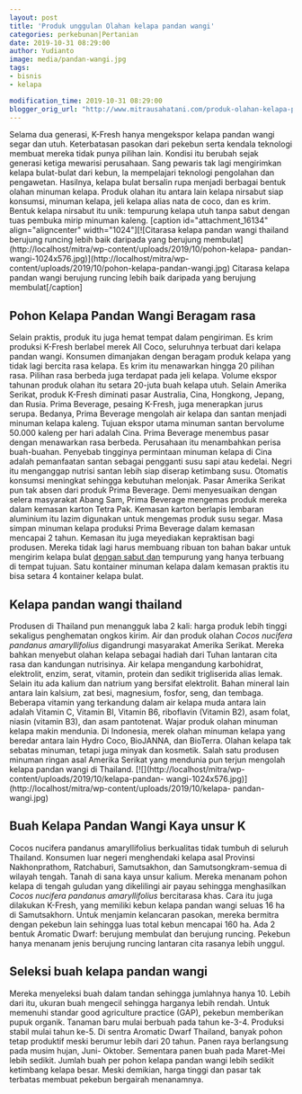 ```yaml
---
layout: post
title: 'Produk unggulan Olahan kelapa pandan wangi'
categories: perkebunan|Pertanian
date: 2019-10-31 08:29:00
author: Yudianto
image: media/pandan-wangi.jpg
tags:
- bisnis
- kelapa

modification_time: 2019-10-31 08:29:00
blogger_orig_url: "http://www.mitrausahatani.com/produk-olahan-kelapa-pandan-wangi.html"
---
```


Selama dua generasi, K-Fresh hanya mengekspor kelapa pandan wangi segar dan
utuh. Keterbatasan pasokan dari pekebun serta kendala teknologi membuat mereka
tidak punya pilihan lain. Kondisi itu berubah sejak generasi ketiga mewarisi
perusahaan. Sang pewaris tak lagi mengirimkan kelapa bulat-bulat dari kebun,
la mempelajari teknologi pengolahan dan pengawetan. Hasilnya, kelapa bulat
bersalin rupa menjadi berbagai bentuk olahan minuman kelapa. Produk olahan itu
antara lain kelapa nirsabut siap konsumsi, minuman kelapa, jeli kelapa alias
nata de coco, dan es krim. Bentuk kelapa nirsabut itu unik: tempurung kelapa
utuh tanpa sabut dengan tuas pembuka mirip minuman kaleng. [caption
id="attachment_16134" align="aligncenter" width="1024"][![Citarasa kelapa
pandan wangi thailand berujung runcing lebih baik daripada yang berujung
membulat](http://localhost/mitra/wp-content/uploads/2019/10/pohon-kelapa-
pandan-wangi-1024x576.jpg)](http://localhost/mitra/wp-
content/uploads/2019/10/pohon-kelapa-pandan-wangi.jpg) Citarasa kelapa pandan
wangi berujung runcing lebih baik daripada yang berujung membulat[/caption]

## Pohon Kelapa Pandan Wangi Beragam rasa

Selain praktis, produk itu juga hemat tempat dalam pengiriman. Es krim
produksi K-Fresh berlabel merek All Coco, seluruhnya terbuat dari kelapa
pandan wangi. Konsumen dimanjakan dengan beragam produk kelapa yang tidak lagi
bercita rasa kelapa. Es krim itu menawarkan hingga 20 pilihan rasa. Pilihan
rasa berbeda juga terdapat pada jeli kelapa. Volume ekspor tahunan produk
olahan itu setara 20-juta buah kelapa utuh. Selain Amerika Serikat, produk
K-Fresh diminati pasar Australia, Cina, Hongkong, Jepang, dan Rusia. Prima
Beverage, pesaing K-Fresh, juga menerapkan jurus serupa. Bedanya, Prima
Beverage mengolah air kelapa dan santan menjadi minuman kelapa kaleng. Tujuan
ekspor utama minuman santan bervolume 50.000 kaleng per hari adalah Cina.
Prima Beverage menembus pasar dengan menawarkan rasa berbeda. Perusahaan itu
menambahkan perisa buah-buahan. Penyebab tingginya permintaan minuman kelapa
di Cina adalah pemanfaatan santan sebagai pengganti susu sapi atau kedelai.
Negri itu menganggap nutrisi santan lebih siap diserap ketimbang susu.
Otomatis konsumsi meningkat sehingga kebutuhan melonjak. Pasar Amerika Serikat
pun tak absen dari produk Prima Beverage. Demi menyesuaikan dengan selera
masyarakat Abang Sam, Prima Beverage mengemas produk mereka dalam kemasan
karton Tetra Pak. Kemasan karton berlapis lembaran aluminium itu lazim
digunakan untuk mengemas produk susu segar. Masa simpan minuman kelapa
produksi Prima Beverage dalam kemasan mencapai 2 tahun. Kemasan itu juga
meyediakan kepraktisan bagi produsen. Mereka tidak lagi harus membuang ribuan
ton bahan bakar untuk mengirim kelapa bulat [dengan sabut
dan](https://www.mitrausahatani.com/budidaya-manggis-dengan-teknik-kaki.html)
tempurung yang hanya terbuang di tempat tujuan. Satu kontainer minuman kelapa
dalam kemasan praktis itu bisa setara 4 kontainer kelapa bulat.

## Kelapa pandan wangi thailand

Produsen di Thailand pun menangguk laba 2 kali: harga produk lebih tinggi
sekaligus penghematan ongkos kirim. Air dan produk olahan _Cocos nucifera
pandanus amaryllifolius_ digandrungi masyarakat Amerika Serikat. Mereka bahkan
menyebut olahan kelapa sebagai hadiah dari Tuhan lantaran cita rasa dan
kandungan nutrisinya. Air kelapa mengandung karbohidrat, elektrolit, enzim,
serat, vitamin, protein dan sedikit trigliserida alias lemak. Selain itu ada
kalium dan natrium yang bersifat elektrolit. Bahan mineral lain antara lain
kalsium, zat besi, magnesium, fosfor, seng, dan tembaga. Beberapa vitamin yang
terkandung dalam air kelapa muda antara lain adalah Vitamin C, Vitamin BI,
Vitamin B6, riboflavin (Vitamin B2), asam folat, niasin (vitamin B3), dan asam
pantotenat. Wajar produk olahan minuman kelapa makin mendunia. Di Indonesia,
merek olahan minuman kelapa yang beredar antara lain Hydro Coco, BioJANNA, dan
BioTerra. Olahan kelapa tak sebatas minuman, tetapi juga minyak dan kosmetik.
Salah satu produsen minuman ringan asal Amerika Serikat yang mendunia pun
terjun mengolah kelapa pandan wangi di Thailand.
[![](http://localhost/mitra/wp-content/uploads/2019/10/kelapa-pandan-
wangi-1024x576.jpg)](http://localhost/mitra/wp-content/uploads/2019/10/kelapa-
pandan-wangi.jpg)

## Buah Kelapa Pandan Wangi Kaya unsur K

Cocos nucifera pandanus amaryllifolius berkualitas tidak tumbuh di seluruh
Thailand. Konsumen luar negeri menghendaki kelapa asal Provinsi Nakhonprathom,
Ratchaburi, Samutsakhon, dan Samutsongkram-semua di wilayah tengah. Tanah di
sana kaya unsur kalium. Mereka menanam pohon kelapa di tengah guludan yang
dikelilingi air payau sehingga menghasilkan _Cocos nucifera pandanus
amaryllifolius_ bercitarasa khas. Cara itu juga dilakukan K-Fresh, yang
memiliki kebun kelapa pandan wangi seluas 16 ha di Samutsakhorn. Untuk
menjamin kelancaran pasokan, mereka bermitra dengan pekebun lain sehingga luas
total kebun mencapai 160 ha. Ada 2 bentuk Aromatic Dwarf: berujung membulat
dan berujung runcing. Pekebun hanya menanam jenis berujung runcing lantaran
cita rasanya lebih unggul.

## Seleksi buah kelapa pandan wangi

Mereka menyeleksi buah dalam tandan sehingga jumlahnya hanya 10. Lebih dari
itu, ukuran buah mengecil sehingga harganya lebih rendah. Untuk memenuhi
standar good agriculture practice (GAP), pekebun memberikan pupuk organik.
Tanaman baru mulai berbuah pada tahun ke-3-4. Produksi stabil mulai tahun
ke-5. Di sentra Aromatic Dwarf Thailand, banyak pohon tetap produktif meski
berumur lebih dari 20 tahun. Panen raya berlangsung pada musim hujan, Juni-
Oktober. Sementara panen buah pada Maret-Mei lebih sedikit. Jumlah buah per
pohon kelapa pandan wangi lebih sedikit ketimbang kelapa besar. Meski
demikian, harga tinggi dan pasar tak terbatas membuat pekebun bergairah
menanamnya.


